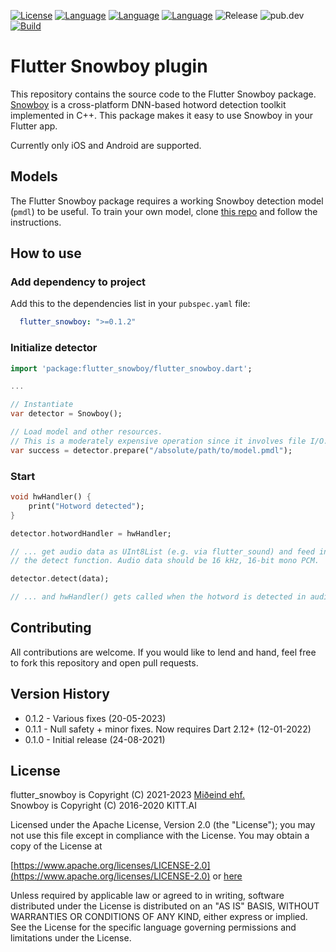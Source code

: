 [![License](https://img.shields.io/badge/License-Apache%202.0-blue.svg)](https://opensource.org/licenses/Apache-2.0)
[![Language](https://img.shields.io/badge/language-dart-lightblue)]()
[![Language](https://img.shields.io/badge/language-objective--c-lightgrey)]()
[![Language](https://img.shields.io/badge/language-java-lightgreen)]()
![Release](https://shields.io/github/v/release/mideind/flutter_snowboy?display_name=tag)
![pub.dev](https://img.shields.io/pub/v/flutter_snowboy)
[![Build](https://github.com/mideind/flutter_snowboy/actions/workflows/main.yml/badge.svg)]()

# Flutter Snowboy plugin

This repository contains the source code to the Flutter Snowboy package.
[Snowboy](https://github.com/seasalt-ai/snowboy) is a cross-platform
DNN-based hotword detection toolkit implemented in C++. This package
makes it easy to use Snowboy in your Flutter app.

Currently only iOS and Android are supported.

## Models

The Flutter Snowboy package requires a working Snowboy detection
model (`pmdl`) to be useful. To train your own model, clone
[this repo](https://github.com/seasalt-ai/snowboy) and follow
the instructions.

## How to use

### Add dependency to project

Add this to the dependencies list in your `pubspec.yaml` file:

```yaml
  flutter_snowboy: ">=0.1.2"
```

### Initialize detector

```dart
import 'package:flutter_snowboy/flutter_snowboy.dart';

...

// Instantiate
var detector = Snowboy();

// Load model and other resources.
// This is a moderately expensive operation since it involves file I/O.
var success = detector.prepare("/absolute/path/to/model.pmdl");

```

### Start

```dart
void hwHandler() {
    print("Hotword detected");
}

detector.hotwordHandler = hwHandler;

// ... get audio data as UInt8List (e.g. via flutter_sound) and feed into
// the detect function. Audio data should be 16 kHz, 16-bit mono PCM.

detector.detect(data);

// ... and hwHandler() gets called when the hotword is detected in audio data.
```

## Contributing

All contributions are welcome. If you would like to lend and hand, feel free to
fork this repository and open pull requests.

## Version History

* 0.1.2 - Various fixes (20-05-2023)
* 0.1.1 - Null safety + minor fixes. Now requires Dart 2.12+ (12-01-2022)
* 0.1.0 - Initial release (24-08-2021)

## License

flutter_snowboy is Copyright (C) 2021-2023 [Miðeind ehf.](https://mideind.is)  
Snowboy is Copyright (C) 2016-2020 KITT.AI

Licensed under the Apache License, Version 2.0 (the "License");
you may not use this file except in compliance with the License.
You may obtain a copy of the License at

[https://www.apache.org/licenses/LICENSE-2.0](https://www.apache.org/licenses/LICENSE-2.0)
or [here](LICENSE)

Unless required by applicable law or agreed to in writing, software
distributed under the License is distributed on an "AS IS" BASIS,
WITHOUT WARRANTIES OR CONDITIONS OF ANY KIND, either express or implied.
See the License for the specific language governing permissions and
limitations under the License.
